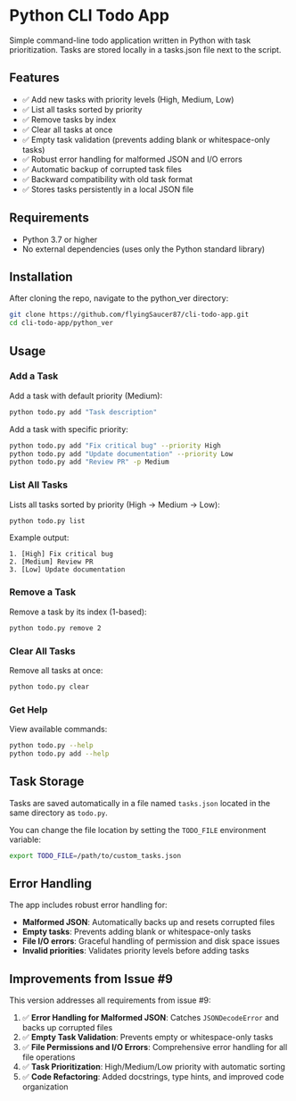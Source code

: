 # Python CLI Todo App

Simple command-line todo application written in Python with task prioritization.
Tasks are stored locally in a tasks.json file next to the script.

## Features

- ✅ Add new tasks with priority levels (High, Medium, Low)
- ✅ List all tasks sorted by priority
- ✅ Remove tasks by index
- ✅ Clear all tasks at once
- ✅ Empty task validation (prevents adding blank or whitespace-only tasks)
- ✅ Robust error handling for malformed JSON and I/O errors
- ✅ Automatic backup of corrupted task files
- ✅ Backward compatibility with old task format
- ✅ Stores tasks persistently in a local JSON file

## Requirements

- Python 3.7 or higher
- No external dependencies (uses only the Python standard library)

## Installation

After cloning the repo, navigate to the python_ver directory:
```bash
git clone https://github.com/flyingSaucer87/cli-todo-app.git
cd cli-todo-app/python_ver
```

## Usage

### Add a Task
Add a task with default priority (Medium):
```bash
python todo.py add "Task description"
```

Add a task with specific priority:
```bash
python todo.py add "Fix critical bug" --priority High
python todo.py add "Update documentation" --priority Low
python todo.py add "Review PR" -p Medium
```

### List All Tasks
Lists all tasks sorted by priority (High → Medium → Low):
```bash
python todo.py list
```

Example output:
```
1. [High] Fix critical bug
2. [Medium] Review PR
3. [Low] Update documentation
```

### Remove a Task
Remove a task by its index (1-based):
```bash
python todo.py remove 2
```

### Clear All Tasks
Remove all tasks at once:
```bash
python todo.py clear
```

### Get Help
View available commands:
```bash
python todo.py --help
python todo.py add --help
```

## Task Storage

Tasks are saved automatically in a file named `tasks.json` located in the same directory as `todo.py`.

You can change the file location by setting the `TODO_FILE` environment variable:
```bash
export TODO_FILE=/path/to/custom_tasks.json
```

## Error Handling

The app includes robust error handling for:
- **Malformed JSON**: Automatically backs up and resets corrupted files
- **Empty tasks**: Prevents adding blank or whitespace-only tasks
- **File I/O errors**: Graceful handling of permission and disk space issues
- **Invalid priorities**: Validates priority levels before adding tasks

## Improvements from Issue #9

This version addresses all requirements from issue #9:

1. ✅ **Error Handling for Malformed JSON**: Catches `JSONDecodeError` and backs up corrupted files
2. ✅ **Empty Task Validation**: Prevents empty or whitespace-only tasks
3. ✅ **File Permissions and I/O Errors**: Comprehensive error handling for all file operations
4. ✅ **Task Prioritization**: High/Medium/Low priority with automatic sorting
5. ✅ **Code Refactoring**: Added docstrings, type hints, and improved code organization

